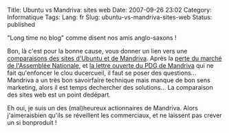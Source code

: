 Title: Ubuntu vs Mandriva: sites web
Date: 2007-09-26 23:02
Category: Informatique
Tags:
Lang: fr
Slug: ubuntu-vs-mandriva-sites-web
Status: published

"Long time no blog" comme disent nos amis anglo-saxons !

Bon, là c'est pour la bonne cause, vous donner un lien vers une [comparaisons des sites d'Ubuntu et de Mandriva](http://www.chevrel.org/fr/carnet/index.php?2007/03/20/652-mandrivacom-face-a-ubuntucom). Après la [perte du marché de l'Assemblée Nationale](http://standblog.org/blog/post/2007/03/09/Les-deputes-passeraient-sous-Ubuntu-et-utiliseraient-donc-Firefox-et-Thunderbird), et [la lettre ouverte du PDG de Mandriva](http://corp.mandriva.com/webteam/2007/03/23/lettre-ouverte-aux-deputes-de-lassemblee-nationale/) qui ne fait qu'enfoncer le clou ducercueil, il faut se poser des questions...  Mandriva a un très bon savoirfaire technique mais manque de bon sens marketing, alors il est temps dechercher des solutions... La comparaison des sites web est un point dedépart.

Eh oui, je suis un des (mal)heureux actionnaires de Mandriva. Alors j'aimeraisbien qu'ils se réveillent les commerciaux, et ne laissent pas crever un si bonproduit !

